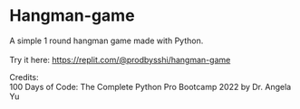 # Hangman-game
A simple 1 round hangman game made with Python. <br/><br/>
Try it here: https://replit.com/@prodbysshi/hangman-game


Credits:<br/>
100 Days of Code: The Complete Python Pro Bootcamp 2022 by Dr. Angela Yu
